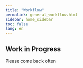 ```yaml
---
title: "Workflow"
permalink: general_workflow.html
sidebar: home_sidebar
toc: false
lang: en
---
```


## Work in Progress ##

Please come back often
